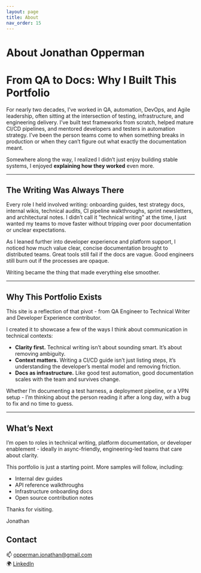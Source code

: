 ```yaml
---
layout: page
title: About
nav_order: 15
---
```


# About Jonathan Opperman

# From QA to Docs: Why I Built This Portfolio

For nearly two decades, I’ve worked in QA, automation, DevOps, and Agile leadership, often sitting at the intersection of testing, infrastructure, and engineering delivery. I’ve built test frameworks from scratch, helped mature CI/CD pipelines, and mentored developers and testers in automation strategy. I’ve been the person teams come to when something breaks in production or when they can’t figure out what exactly the documentation meant.

Somewhere along the way, I realized I didn’t just enjoy building stable systems, I enjoyed **explaining how they worked** even more.

---

## The Writing Was Always There

Every role I held involved writing: onboarding guides, test strategy docs, internal wikis, technical audits, CI pipeline walkthroughs, sprint newsletters, and architectural notes. I didn’t call it "technical writing" at the time, I just wanted my teams to move faster without tripping over poor documentation or unclear expectations.

As I leaned further into developer experience and platform support, I noticed how much value clear, concise documentation brought to distributed teams. Great tools still fail if the docs are vague. Good engineers still burn out if the processes are opaque.

Writing became the thing that made everything else smoother.

---

## Why This Portfolio Exists

This site is a reflection of that pivot - from QA Engineer to Technical Writer and Developer Experience contributor.

I created it to showcase a few of the ways I think about communication in technical contexts:

* **Clarity first.** Technical writing isn’t about sounding smart. It’s about removing ambiguity.
* **Context matters.** Writing a CI/CD guide isn’t just listing steps, it’s understanding the developer’s mental model and removing friction.
* **Docs as infrastructure.** Like good test automation, good documentation scales with the team and survives change.

Whether I’m documenting a test harness, a deployment pipeline, or a VPN setup - I’m thinking about the person reading it after a long day, with a bug to fix and no time to guess.

---

## What’s Next

I’m open to roles in technical writing, platform documentation, or developer enablement - ideally in async-friendly, engineering-led teams that care about clarity.

This portfolio is just a starting point. More samples will follow, including:

* Internal dev guides
* API reference walkthroughs
* Infrastructure onboarding docs
* Open source contribution notes

Thanks for visiting.

Jonathan

## Contact

📫 [opperman.jonathan@gmail.com](mailto:opperman.jonathan@gmail.com)  
🌍 [LinkedIn](https://www.linkedin.com/in/jonathanopperman-0a368b4a)

